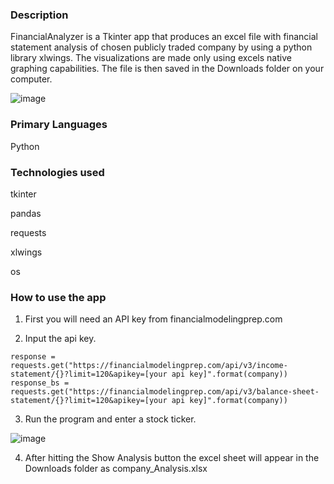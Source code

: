 ### Description


FinancialAnalyzer is a Tkinter app that produces an excel file with financial statement analysis of chosen publicly traded company by using a python library xlwings. The visualizations are made only using excels native graphing capabilities. The file is then saved in the Downloads folder on your computer.

![image](https://user-images.githubusercontent.com/67132647/192934728-50463eb6-5dff-40fd-86a8-d0099f806928.png)




### Primary Languages

Python

### Technologies used

tkinter

pandas

requests

xlwings

os 

### How to use the app

1. First you will need an API key from financialmodelingprep.com

2. Input the api key.

```
response = requests.get("https://financialmodelingprep.com/api/v3/income-statement/{}?limit=120&apikey=[your api key]".format(company))
response_bs = requests.get("https://financialmodelingprep.com/api/v3/balance-sheet-statement/{}?limit=120&apikey=[your api key]".format(company))
```

3. Run the program and enter a stock ticker.

![image](https://user-images.githubusercontent.com/67132647/192931578-5827817a-cbab-453f-81ac-33bd1ca24371.png)

4. After hitting the Show Analysis button the excel sheet will appear in the Downloads folder as company_Analysis.xlsx










